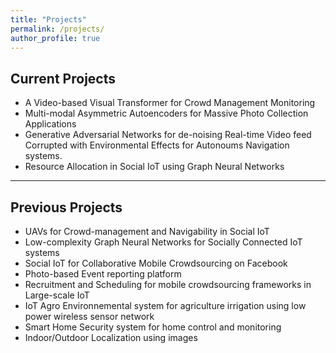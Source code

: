 ```yaml
---
title: "Projects"
permalink: /projects/
author_profile: true
---
```

Current Projects
---
* A Video-based Visual Transformer for Crowd Management Monitoring
* Multi-modal Asymmetric Autoencoders for Massive Photo Collection Applications
* Generative Adversarial Networks for de-noising Real-time Video feed Corrupted with Environmental Effects for Autonoums Navigation systems.
* Resource Allocation in Social IoT using Graph Neural Networks
---
Previous Projects
---
* UAVs for Crowd-management and Navigability in Social IoT
* Low-complexity Graph Neural Networks for Socially Connected IoT systems
* Social IoT for Collaborative Mobile Crowdsourcing on Facebook
* Photo-based Event reporting platform
* Recruitment and Scheduling for mobile crowdsourcing frameworks in Large-scale IoT
* IoT Agro Environnemental system for agriculture irrigation using low power wireless sensor network
* Smart Home Security system for home control and monitoring 
* Indoor/Outdoor Localization using images
